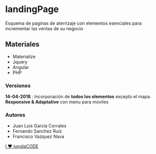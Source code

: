 # landingPage
Esquema de paginas de aterrizaje con elementos esenciales para incrementar las ventas de su negocio

## Materiales
* Materialize
* Jquery
* Angular
* PHP

### Versiones

**14-04-2018** : Incorporación de **todos los elementos** excepto el mapa. **Responsive & Adaptative** con menu para moviles

### Autores
* Juan Luis García Corrales
* Fernando Sanchez Ruíz
* Francisco Vazquez Nava 

[I ♥ junglaCODE ](https://www.junglacode.org)
